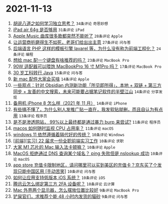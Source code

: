 # 2021-11-13

1. [胡说八道之如何学习独立思考？](https://www.v2ex.com/t/815099) `34条评论` `奇思妙想`
1. [iPad air 64g 是否够用](https://www.v2ex.com/t/815107) `31条评论` `iPad`
1. [Apple Music 曲库很多歌都突然不能听了](https://www.v2ex.com/t/815140) `28条评论` `Apple`
1. [让运营商折磨得生不如死，老哥们给出出主意](https://www.v2ex.com/t/815090) `27条评论` `问与答`
1. [后端语言 PHP 这样的模板引擎 lavarel 等，为什么没有称为前端工程化？](https://www.v2ex.com/t/815087) `24条评论` `编程`
1. [想给 mac 配一个键盘有啥推荐的吗？](https://www.v2ex.com/t/815125) `23条评论` `MacBook Pro`
1. [90W 适配器可以喂饱 MacBookPro 16 寸 M1Pro 吗？](https://www.v2ex.com/t/815096) `17条评论` `MacBook Pro`
1. [30 岁工科转行 Java](https://www.v2ex.com/t/815118) `15条评论` `问与答`
1. [新 mac 配件大家会买啥](https://www.v2ex.com/t/815158) `14条评论` `Apple`
1. [一些观点：针对 Obsidian 内测新功能「所见即所得」，本地 + 双链 + 第三方同步 + 友善的中文搜索，未来可能要占据笔记软件的半壁江山](https://www.v2ex.com/t/815143) `14条评论` `分享发现`
1. [备用机 iPhone 8 怎么样（2021 年 11 月）](https://www.v2ex.com/t/815105) `14条评论` `iPhone`
1. [有些搞不懂了，为什么别人发推广贴一直在，我发软贴就删，而且自认为有点用](https://www.v2ex.com/t/815122) `13条评论` `程序员`
1. [是不是渗透网站， 99%以上最终都是通过暴力 burp 来尝试?](https://www.v2ex.com/t/815124) `11条评论` `程序员`
1. [macos 如何随时监视 CPU 占用率？](https://www.v2ex.com/t/815104) `11条评论` `macOS`
1. [windows 11 依然遵循着隔代好的传统？](https://www.v2ex.com/t/815150) `10条评论` `Windows`
1. [[前端][实习] 22 届求一份全职前端实习工作](https://www.v2ex.com/t/815148) `10条评论` `求职`
1. [大家 M1 芯片的 Mac 输入法卡顿嘛？](https://www.v2ex.com/t/815139) `10条评论` `Apple`
1. [MacOS 拒绝通过 DNS 查询某个域名？ ping 失败但是 nslookup 成功](https://www.v2ex.com/t/815119) `10条评论` `macOS`
1. [app store 充值卡限制地区，请问哪里可以买到美区的充值卡？京东买了个发现只能中国区用 [手动苦笑]](https://www.v2ex.com/t/815103) `10条评论` `问与答`
1. [如何让应用支持低版本 iOS 系统？](https://www.v2ex.com/t/815093) `10条评论` `iOS`
1. [腾讯云怎么绑定第三方 2FA 设备呢？](https://www.v2ex.com/t/815086) `10条评论` `云计算`
1. [Mac 外界两个显示器，怎么摆放位置比较好](https://www.v2ex.com/t/815115) `9条评论` `MacBook Pro`
1. [铲屎官们，求推荐个能 48 小时内发货的猫砂](https://www.v2ex.com/t/815102) `9条评论` `问与答`
